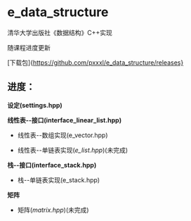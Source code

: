 # e_data_structure
清华大学出版社《数据结构》C++实现

随课程进度更新

[下载包]{https://github.com/pxxxl/e_data_structure/releases}

## 进度：

**设定(settings.hpp)**

**线性表--接口(interface_linear_list.hpp)**

* 线性表--数组实现(e_vector.hpp)

* 线性表--单链表实现(*e_list.hpp*)(未完成)

**栈--接口(interface_stack.hpp)**

* 栈--单链表实现(e_stack.hpp)

**矩阵**

* 矩阵(*matrix.hpp*)(未完成)

